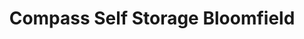 ---
title: "Compass Self Storage Bloomfield"
url: /bloomfield/compass-self-storage-bloomfield/
shop: Mieten
---